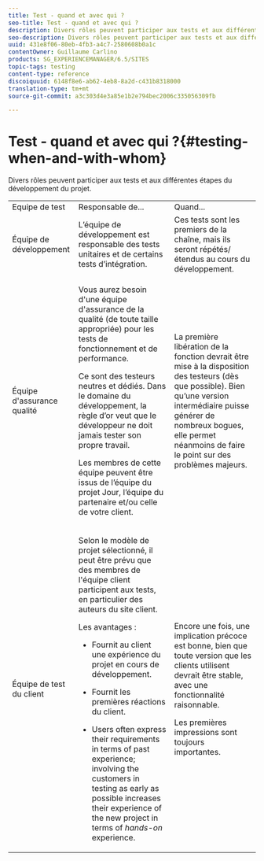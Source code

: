 ```yaml
---
title: Test - quand et avec qui ?
seo-title: Test - quand et avec qui ?
description: Divers rôles peuvent participer aux tests et aux différentes étapes du développement du projet
seo-description: Divers rôles peuvent participer aux tests et aux différentes étapes du développement du projet
uuid: 431e8f06-80eb-4fb3-a4c7-2580608b0a1c
contentOwner: Guillaume Carlino
products: SG_EXPERIENCEMANAGER/6.5/SITES
topic-tags: testing
content-type: reference
discoiquuid: 6148f8e6-ab62-4eb8-8a2d-c431b8318000
translation-type: tm+mt
source-git-commit: a3c303d4e3a85e1b2e794bec2006c335056309fb

---
```



# Test - quand et avec qui ?{#testing-when-and-with-whom}

Divers rôles peuvent participer aux tests et aux différentes étapes du développement du projet.

<table>
 <tbody>
  <tr>
   <td>Equipe de test</td>
   <td>Responsable de... </td>
   <td>Quand...</td>
  </tr>
  <tr>
   <td>Équipe de développement</td>
   <td>L’équipe de développement est responsable des tests unitaires et de certains tests d’intégration.</td>
   <td>Ces tests sont les premiers de la chaîne, mais ils seront répétés/étendus au cours du développement.</td>
  </tr>
  <tr>
   <td>Équipe d'assurance qualité</td>
   <td><p>Vous aurez besoin d'une équipe d'assurance de la qualité (de toute taille appropriée) pour les tests de fonctionnement et de performance.</p> <p>Ce sont des testeurs neutres et dédiés. Dans le domaine du développement, la règle d’or veut que le développeur ne doit jamais tester son propre travail.</p> <p>Les membres de cette équipe peuvent être issus de l’équipe du projet Jour, l’équipe du partenaire et/ou celle de votre client.</p> </td>
   <td><p>La première libération de la fonction devrait être mise à la disposition des testeurs (dès que possible). Bien qu’une version intermédiaire puisse générer de nombreux bogues, elle permet néanmoins de faire le point sur des problèmes majeurs.</p> </td>
  </tr>
  <tr>
   <td>Équipe de test du client</td>
   <td><p>Selon le modèle de projet sélectionné, il peut être prévu que des membres de l'équipe client participent aux tests, en particulier des auteurs du site client.</p> <p>Les avantages :</p>
    <ul>
     <li><p>Fournit au client une expérience du projet en cours de développement.</p> </li>
     <li><p>Fournit les premières réactions du client.</p> </li>
     <li><p>Users often express their requirements in terms of past experience; involving the customers in testing as early as possible increases their experience of the new project in terms of <i>hands-on</i> experience.</p> </li>
    </ul> </td>
   <td><p>Encore une fois, une implication précoce est bonne, bien que toute version que les clients utilisent devrait être stable, avec une fonctionnalité raisonnable.</p> <p>Les premières impressions sont toujours importantes.</p> </td>
  </tr>
 </tbody>
</table>

